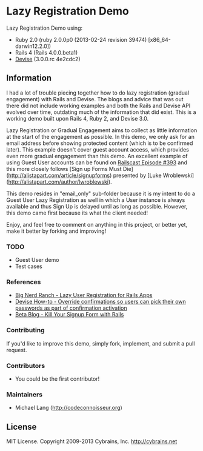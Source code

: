 Lazy Registration Demo
======================

Lazy Registration Demo using:

* Ruby 2.0 (ruby 2.0.0p0 (2013-02-24 revision 39474) [x86_64-darwin12.2.0])
* Rails 4 (Rails 4.0.0.beta1)
* [Devise](https://wiki.github.com/plataformatec/devise) (3.0.0.rc 4e2cdc2)

## Information

I had a lot of trouble piecing together how to do lazy registration (gradual engagement) with Rails and Devise.  The blogs and advice that was out there did not include working examples and both the Rails and Devise API evolved over time, outdating much of the information that did exist.  This is a working demo built upon Rails 4, Ruby 2, and Devise 3.0.

Lazy Registration or Gradual Engagement aims to collect as little information at the start of the engagement as possible.  In this demo, we only ask for an email address before showing protected content (which is to be confirmed later).  This example doesn't cover guest account access, which provides even more gradual engagement than this demo.  An excellent example of using Guest User accounts can be found on [Railscast Episode #393](http://railscasts.com/episodes/393-guest-user-record) and this more closely follows [Sign up Forms Must Die] (http://alistapart.com/article/signupforms) presented by [Luke Wroblewski] (http://alistapart.com/author/lwroblewski).

This demo resides in "email_only" sub-folder because it is my intent to do a Guest User Lazy Registration as well in which a User instance is always available and thus Sign Up is delayed until as long as possible.  However, this demo came first because its what the client needed! 

Enjoy, and feel free to comment on anything in this project, or better yet, make it better by forking and improving!

### TODO

* Guest User demo
* Test cases

### References
* [Big Nerd Ranch - Lazy User Registration for Rails Apps](http://blog.bignerdranch.com/1679-lazy-user-registration-for-rails-apps/)
* [Devise How-to - Override confirmations so users can pick their own passwords as part of confirmation activation](https://github.com/plataformatec/devise/wiki/How-To:-Override-confirmations-so-users-can-pick-their-own-passwords-as-part-of-confirmation-activation)
* [Beta Blog - Kill Your Signup Form with Rails](http://blog.henriquez.net/2009/08/kill-your-signup-form-with-rails.html) 

### Contributing

If you'd like to improve this demo, simply fork, implement, and submit a pull request.

### Contributors

* You could be the first contributor!

### Maintainers

* Michael Lang (http://codeconnoisseur.org)

## License

MIT License. Copyright 2009-2013 Cybrains, Inc. http://cybrains.net
